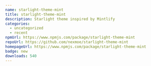 ```yaml
---
name: starlight-theme-mint
title: starlight-theme-mint
description: Starlight theme inspired by Mintlify
categories:
  - uncategorized
  - recent
npmUrl: https://www.npmjs.com/package/starlight-theme-mint
repoUrl: https://github.com/nexmoe/starlight-theme-mint
homepageUrl: https://www.npmjs.com/package/starlight-theme-mint
badge: new
downloads: 540
---
```

